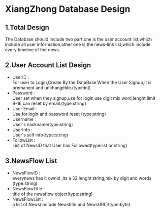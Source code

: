 # XiangZhong Database Design
## 1.Total Design
The Database should include two part,one is the user account list,which include all user information,other one is the news-link list,which include every timeline of the news.
## 2.User Account List Design
* UserID : <br />
 For user to Login,Create By the DataBase When the User Signup,it is premanent and unchangeble.(type:int)
* Password : <br />
 User set when they signup,use for login,use digit mix word,lenght limit 8-16,can reset by email.(type:string)
* User Email : <br />
 Use for login and password reset (type:string)
* Username : <br />
 User's nackname(type:string)
* UserInfo : <br />
 User's self info(type:string)
* FollowList : <br />
 List of NewsID that User has Followed(type:list or string)
## 3.NewsFlow List
* NewsFlowID : <br />
 everynews has it ownid ,its a 32 lenght string,mix by digit and words
(type:string)
* NewsFlowTitle : <br />
 title of the newsflow object(type:string)
* NewsFlowList : <br />
 a list of News(include Newstitle and NewsURL)(type:byte)